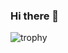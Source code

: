 ### Hi there 👋

![trophy](https://github-profile-trophy.vercel.app/?username=5JM)

<!--
**5JM/5JM** is a ✨ _special_ ✨ repository because its `README.md` (this file) appears on your GitHub profile.

Here are some ideas to get you started:

![trophy](https://github-profile-trophy.vercel.app/?username=5JM)

- 🔭 I’m currently working on ...
- 🌱 I’m currently learning ...
- 👯 I’m looking to collaborate on ...
- 🤔 I’m looking for help with ...
- 💬 Ask me about ...
- 📫 How to reach me: ...
- 😄 Pronouns: ...
- ⚡ Fun fact: ...
-->
